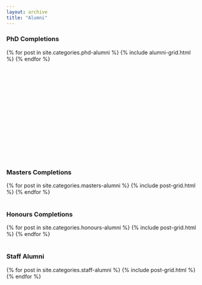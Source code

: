 ```yaml
---
layout: archive
title: "Alumni"
---
```

### PhD Completions
<div class="tiles">
{% for post in site.categories.phd-alumni %}
	{% include alumni-grid.html %}
{% endfor %}
</div><!-- /.tiles -->
<br><br><br><br><br><br><br><br><br><br><br><br><br><br><br>

### Masters Completions
<div class="tiles">
{% for post in site.categories.masters-alumni %}
	{% include post-grid.html %}
{% endfor %}
</div><!-- /.tiles -->
<br>

### Honours Completions
<div class="tiles">
{% for post in site.categories.honours-alumni %}
	{% include post-grid.html %}
{% endfor %}
</div><!-- /.tiles -->
<br>

### Staff Alumni
<div class="tiles">
{% for post in site.categories.staff-alumni %}
	{% include post-grid.html %}
{% endfor %}
</div><!-- /.tiles -->
